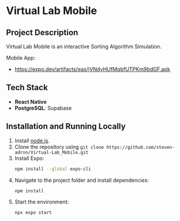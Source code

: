 # Virtual Lab Mobile

## Project Description
Virtual Lab Mobile is an interactive Sorting Algorithm Simulation.

Mobile App:
- https://expo.dev/artifacts/eas/jVNdyHUfMqbfUTPKm9bdGF.apk

## Tech Stack
- **React Native**
- **PostgreSQL**: Supabase

## Installation and Running Locally
1. Install [node.js](https://nodejs.org/en/).
2. Clone the repository using `git clone https://github.com/steven-adrnn/Virtual-Lab_Mobile.git`
3. Install Expo:
   ```bash
   npm install --global expo-cli
   ```
4. Navigate to the project folder and install dependencies:
   ```bash
   npm install
   ```
5. Start the environment:
   ```bash
   npx expo start
   ```
